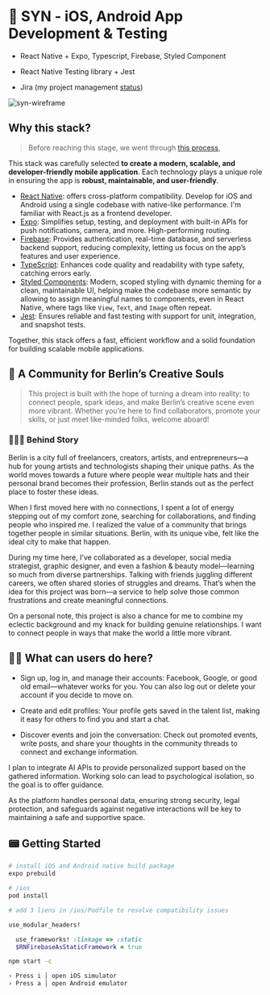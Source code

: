 # 📱 SYN - iOS, Android App Development & Testing

- React Native + Expo, Typescript, Firebase, Styled Component

- React Native Testing library + Jest

- Jira (my project management [status](https://younghyun-bae.atlassian.net/jira/software/projects/SYN/boards/2/backlog?atlOrigin=eyJpIjoiYmRmN2Y3NTVmMDdiNGZkODg1ZDY0Y2VhNDljZTA2ODIiLCJwIjoiaiJ9))

![syn-wireframe](https://github.com/user-attachments/assets/63817bc6-25ac-4d24-a1e1-9984cf700e78)

## Why this stack?

> Before reaching this stage, we went through [this process](https://github.com/younghyun-bae/ui-syn-berlin),

This stack was carefully selected **to create a modern, scalable, and developer-friendly mobile application**. Each technology plays a unique role in ensuring the app is **robust, maintainable, and user-friendly**.

- [React Native](https://reactnative.dev): offers cross-platform compatibility. Develop for iOS and Android using a single codebase with native-like performance. I'm familiar with React.js as a frontend developer.
- [Expo](https://expo.dev): Simplifies setup, testing, and deployment with built-in APIs for push notifications, camera, and more. High-performing routing.
- [Firebase](https://firebase.google.com): Provides authentication, real-time database, and serverless backend support, reducing complexity, letting us focus on the app’s features and user experience.
- [TypeScript](https://www.typescriptlang.org): Enhances code quality and readability with type safety, catching errors early.
- [Styled Components](https://styled-components.com): Modern, scoped styling with dynamic theming for a clean, maintainable UI, helping make the codebase more semantic by allowing to assign meaningful names to components, even in React Native, where tags like `View`, `Text`, and `Image` often repeat.
- [Jest](https://jestjs.io): Ensures reliable and fast testing with support for unit, integration, and snapshot tests.

Together, this stack offers a fast, efficient workflow and a solid foundation for building scalable mobile applications.

## 🎡 A Community for Berlin’s Creative Souls

> This project is built with the hope of turning a dream into reality: to connect people, spark ideas, and make Berlin’s creative scene even more vibrant. Whether you’re here to find collaborators, promote your skills, or just meet like-minded folks, welcome aboard!

### 🧙🏻‍♀️ Behind Story

Berlin is a city full of freelancers, creators, artists, and entrepreneurs—a hub for young artists and technologists shaping their unique paths. As the world moves towards a future where people wear multiple hats and their personal brand becomes their profession, Berlin stands out as the perfect place to foster these ideas.

When I first moved here with no connections, I spent a lot of energy stepping out of my comfort zone, searching for collaborations, and finding people who inspired me. I realized the value of a community that brings together people in similar situations. Berlin, with its unique vibe, felt like the ideal city to make that happen.

During my time here, I’ve collaborated as a developer, social media strategist, graphic designer, and even a fashion & beauty model—learning so much from diverse partnerships. Talking with friends juggling different careers, we often shared stories of struggles and dreams. That’s when the idea for this project was born—a service to help solve those common frustrations and create meaningful connections.

On a personal note, this project is also a chance for me to combine my eclectic background and my knack for building genuine relationships. I want to connect people in ways that make the world a little more vibrant.

## 🤳🏻 What can users do here?

- Sign up, log in, and manage their accounts: Facebook, Google, or good old email—whatever works for you. You can also log out or delete your account if you decide to move on.

- Create and edit profiles: Your profile gets saved in the talent list, making it easy for others to find you and start a chat.

- Discover events and join the conversation: Check out promoted events, write posts, and share your thoughts in the community threads to connect and exchange information.

I plan to integrate AI APIs to provide personalized support based on the gathered information. Working solo can lead to psychological isolation, so the goal is to offer guidance.

As the platform handles personal data, ensuring strong security, legal protection, and safeguards against negative interactions will be key to maintaining a safe and supportive space.

## 📟 Getting Started

```Bash
# install iOS and Android native build package
expo prebuild

# /ios
pod install
```

```ruby
# add 3 liens in /ios/Podfile to resolve compatibility issues

use_modular_headers!

  use_frameworks! :linkage => :static
  $RNFirebaseAsStaticFramework = true
```

```Bash
npm start -c

› Press i │ open iOS simulator
› Press a │ open Android emulator
```
